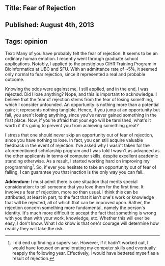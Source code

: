 Title: Fear of Rejection
----
Published: August 4th, 2013
----
Tags: opinion
----
Text: Many of you have probably felt the fear of rejection. It seems to be an ordinary human emotion. I recently went through graduate school applications. Notably, I applied to the prestigious CIHR Training Program in Bioinformatics at UBC and SFU. With an admittance rate of ~5%, it seemed only normal to fear rejection, since it represented a real and probable outcome.

Knowing the odds were against me, I still applied, and in the end, I was rejected. Did I lose anything? Nope, and this is important to acknowledge. I believe that the fear of rejection stems from the fear of losing something, which I consider unfounded. An opportunity is nothing more than a potential gain; it represents nothing tangible. Hence, if you jump at an opportunity but fail, you aren't losing anything, since you've never gained something in the first place. Now, if you're afraid that your ego will be tarnished, what's it worth if it's going to prevent you from achieving something great?

I stress that one should never skip an opportunity out of fear of rejection, since you have nothing to lose. In fact, you can still acquire valuable feedback in the event of rejection. I've asked why I wasn't taken for the aforementioned scholarship program and I was told I wasn't as advanced as the other applicants in terms of computer skills, despite excellent academic standing otherwise. As a result, I started working hard on improving my programming[^1]. So, if ever you hesitate to take an opportunity out of fear of failing, I can guarantee you that inaction is the only way you can fail.

**Addendum:** I must admit there is one situation that merits special consideration: to tell someone that you love them for the first time. It involves a fear of rejection, more so than usual. I think this can be attributed, at least in part, to the fact that it isn't one's work or knowledge that will be rejected, all of which that can be improved upon. Rather, the rejection concern something more fundamental, namely the person's identity. It's much more difficult to accept the fact that something is wrong with you than with your work, knowledge, etc. Whether this will ever be easy, I don't know. What I do know is that one's courage will determine how readily they will take the risk. 

[^1]: I did end up finding a supervisor. However, if it hadn't worked out, I would have focused on ameliorating my computer skills and eventually reapply the following year. Effectively, I would have bettered myself as a result of rejection.